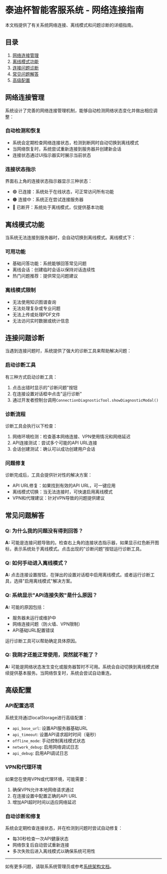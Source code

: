# 泰迪杯智能客服系统 - 网络连接指南

本文档提供了有关系统网络连接、离线模式和问题诊断的详细指南。

## 目录

1. [网络连接管理](#网络连接管理)
2. [离线模式功能](#离线模式功能)
3. [连接问题诊断](#连接问题诊断)
4. [常见问题解答](#常见问题解答)
5. [高级配置](#高级配置)

## 网络连接管理

系统设计了完善的网络连接管理机制，能够自动检测网络状态变化并做出相应调整：

### 自动检测和恢复
- 系统会定期检查网络连接状态，检测到断网时自动切换到离线模式
- 当网络恢复时，系统尝试重新连接到服务器并创建新会话
- 连接状态通过UI指示器实时展示当前状态

### 连接状态指示
界面右上角的连接状态指示器显示三种状态：
- 🟢 已连接：系统处于在线状态，可正常访问所有功能
- 🟠 连接中：系统正在尝试连接服务器
- 🔴 已断开：系统处于离线模式，仅提供基本功能

## 离线模式功能

当系统无法连接到服务器时，会自动切换到离线模式。离线模式下：

### 可用功能
- 基础问答功能：系统能够回答常见问题
- 离线会话：创建临时会话以保持对话连续性
- 热门问题推荐：提供常见问题建议

### 离线模式限制
- 无法使用知识图谱查询
- 无法处理复杂或专业问题
- 无法上传或处理PDF文件
- 无法访问实时数据或统计信息

## 连接问题诊断

当遇到连接问题时，系统提供了强大的诊断工具来帮助解决问题：

### 启动诊断工具
有三种方式启动诊断工具：
1. 点击出错时显示的"诊断问题"按钮
2. 在连接设置对话框中点击"运行诊断"
3. 通过开发者控制台调用`ConnectionDiagnosticTool.showDiagnosticModal()`

### 诊断流程
诊断工具会执行以下检查：
1. 网络环境检测：检查基本网络连接、VPN使用情况和网络延迟
2. API连接测试：尝试多个可能的API URL连接
3. 会话创建测试：确认可以成功创建用户会话

### 问题修复
诊断完成后，工具会提供针对性的解决方案：
- API URL修复：如果找到有效的API URL，可一键应用
- 离线模式切换：当无法连接时，可快速启用离线模式
- VPN和代理建议：针对VPN导致的问题提供建议

## 常见问题解答

### Q: 为什么我的问题没有得到回答？
**A:** 可能是连接问题导致的。检查右上角的连接状态指示器，如果显示红色断开图标，表示系统处于离线模式。点击出现的"诊断问题"按钮运行诊断工具。

### Q: 如何手动进入离线模式？
**A:** 点击连接设置按钮，在弹出的设置对话框中启用离线模式。或者运行诊断工具，选择"启用离线模式"解决方案。

### Q: 系统显示"API连接失败"是什么原因？
**A:** 可能的原因包括：
- 服务器未运行或维护中
- 网络连接问题（防火墙、VPN限制）
- API基础URL配置错误

运行诊断工具可以帮助确定具体原因。

### Q: 我刚才还能正常使用，突然就不能了？
**A:** 可能是网络状态发生变化或服务器暂时不可用。系统会自动切换到离线模式继续提供基本服务。当网络恢复时，系统会尝试自动重连。

## 高级配置

### API配置选项
系统支持通过localStorage进行高级配置：
- `api_base_url`: 设置API服务器基础URL
- `api_timeout`: 设置API请求超时时间（毫秒）
- `offline_mode`: 手动控制离线模式状态
- `network_debug`: 启用网络调试日志
- `api_debug`: 启用API调试日志

### VPN和代理环境
如果您在使用VPN或代理环境，可能需要：
1. 确保VPN允许本地网络请求通过
2. 在连接设置中配置正确的API URL
3. 增加API超时时间以适应网络延迟

### 自动诊断和修复
系统会定期检查连接状态，并在检测到问题时尝试自动修复：
- 每30秒检查一次API健康状态
- 网络恢复后自动尝试重新连接
- 多次失败后进入离线模式以确保系统可用性

---

如有更多问题，请联系系统管理员或参考[系统架构文档](./architecture.md)。 